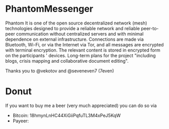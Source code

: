 # PhantomMessenger
Phantom It is one of the open source decentralized network (mesh) technologies designed to provide a reliable network and reliable peer-to-peer communication without centralized servers and with minimal dependence on external infrastructure. Connections are made via Bluetooth, Wi-Fi, or via the Internet via Tor, and all messages are encrypted with terminal encryption. The relevant content is stored in encrypted form on the participants ' devices. Long-term plans for the project "including blogs, crisis mapping and collaborative document editing".

Thanks you to @vekotov and @seveneven7 (7even)

Donut
====
If you want to buy me a beer (very much appreciated) you can do so via

* Bitcoin: 18hmynLnHC44XiGiiPqfuTL3M4xPeJ5KqW
* Payeer: 
